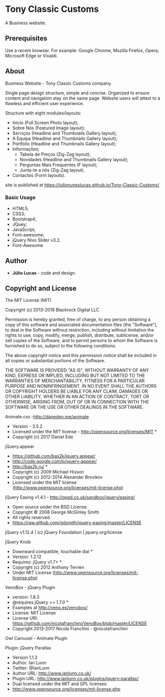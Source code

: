 # Tony Classic Customs
A Business website.

## Prerequisites
Use a recent browser. For example: Google Chrome, Mozilla Firefox, Opera, Microsoft Edge or Vivaldi.

## About

Business Website - Tony Classic Customs company.

Single page design structure, simple and concise. Organized to ensure content and navigation stay on the same page. 
Website users will attest to a flawless and efficient user experience.

Structure with eight modules/layouts:

- Início (Full Screen Photo layout);
- Sobre Nós	(Featured Image layout);
- Serviços (Headline and Thumbnails Gallery layout);
- A Equipa (Headline and Thumbnails Gallery layout);
- Portfólio (Headline and Thumbnails Gallery layout);
- Informações;
  - Tabela de Preços (Zig-Zag layout);
  - Novidades (Headline and Thumbnails Gallery layout);
  - Perguntas Mais Frequentes (F layout);
  - Junta-te a nós (Zig-Zag layout).
- Contactos (Form layouts).

site is published at  https://julionuneslucas.github.io/Tony-Classic-Customs/

### Basic Usage

- HTML5; 
- CSS3; 
- Bootstrap4; 
- JQuey; 
- JavaScript;
- Font-awesome;
- jQuery Nivo Slider v3.2.
- Font-Awesome

## Author

- **Júlio Lucas** - code and design.

## Copyright and License

The MIT License (MIT)

Copyright (c) 2013-2019 Blackrock Digital LLC

Permission is hereby granted, free of charge, to any person obtaining a copy of this software and associated documentation files (the "Software"), to deal in the Software without restriction, including without limitation the rights to use, copy, modify, merge, publish, distribute, sublicense, and/or sell copies of the Software, and to permit persons to whom the Software is furnished to do so, subject to the following conditions:

The above copyright notice and this permission notice shall be included in all copies or substantial portions of the Software.

THE SOFTWARE IS PROVIDED "AS IS", WITHOUT WARRANTY OF ANY KIND, EXPRESS OR IMPLIED, INCLUDING BUT NOT LIMITED TO THE WARRANTIES OF MERCHANTABILITY, FITNESS FOR A PARTICULAR PURPOSE AND NONINFRINGEMENT. IN NO EVENT SHALL THE AUTHORS OR COPYRIGHT HOLDERS BE LIABLE FOR ANY CLAIM, DAMAGES OR OTHER LIABILITY, WHETHER IN AN ACTION OF CONTRACT, TORT OR OTHERWISE, ARISING FROM, OUT OF OR IN CONNECTION WITH THE SOFTWARE OR THE USE OR OTHER DEALINGS IN THE SOFTWARE.

Animate.css -http://daneden.me/animate
 * Version - 3.5.2
 * Licensed under the MIT license - http://opensource.org/licenses/MIT *
 * Copyright (c) 2017 Daniel Ede

jQuery.appear
 * https://github.com/bas2k/jquery.appear/
 * http://code.google.com/p/jquery-appear/
 * http://bas2k.ru/ *
 * Copyright (c) 2009 Michael Hixson
 * Copyright (c) 2012-2014 Alexander Brovikov
 * Licensed under the MIT license (http://www.opensource.org/licenses/mit-license.php)
 
 jQuery Easing v1.4.1 - http://gsgd.co.uk/sandbox/jquery/easing/
 * Open source under the BSD License.
 * Copyright © 2008 George McGinley Smith
 * All rights reserved.
 * https://raw.github.com/gdsmith/jquery-easing/master/LICENSE
 
 jQuery v1.12.4 | (c) jQuery Foundation | jquery.org/license
 
 jQuery Knob
 * Downward compatible, touchable dial *
 * Version: 1.2.12
 * Requires: jQuery v1.7+ *
 * Copyright (c) 2012 Anthony Terrien
 * Under MIT License (http://www.opensource.org/licenses/mit-license.php)
 
  VenoBox - jQuery Plugin
 * version: 1.8.3
 * @requires jQuery >= 1.7.0 *
 * Examples at http://veno.es/venobox/
 * License: MIT License
 * License URI: https://github.com/nicolafranchini/VenoBox/blob/master/LICENSE
 * Copyright 2013-2017 Nicola Franchini - @nicolafranchini
 
 Owl Carousel - Animate Plugin
 
Plugin: jQuery Parallax
* Version 1.1.3
* Author: Ian Lunn
* Twitter: @IanLunn
* Author URL: http://www.ianlunn.co.uk/
* Plugin URL: http://www.ianlunn.co.uk/plugins/jquery-parallax/
* Dual licensed under the MIT and GPL licenses:
* http://www.opensource.org/licenses/mit-license.php
